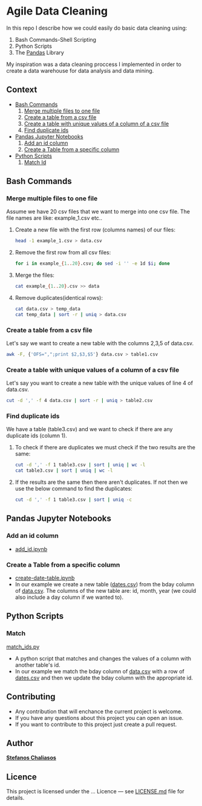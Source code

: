 # Agile Data Cleaning
In this repo I describe how we could easily do basic data cleaning using:

1. Bash Commands-Shell Scripting
2. Python Scripts
3. The [Pandas](https://pandas.pydata.org) Library

My inspiration was a data cleaning proccess I implemented in order to create a data warehouse for data analysis and data mining.

## Context

* [Bash Commands](#bash_commands)
	1. [Merge multiple files to one file](#merge)
	2. [Create a table from a csv file](#create1)
	3. [Create a table with unique values of a column of a csv file](#create2)
	4. [Find duplicate ids](#duplicates)
* [Pandas Jupyter Notebooks](#pandas)
	1. [Add an id column](#add_id)
	2. [Create a Table from a specific column](#create3)
* [Python Scripts](#python)
	1. [Match Id](#match)

## <a name="bash_commands"></a>Bash Commands

### <a name="merge"></a>Merge multiple files to one file
Assume we have 20 csv files that we want to merge into one csv file. The file names are like: example_1.csv etc..

1. Create a new file with the first row (columns names) of our files:
	
	```bash
	head -1 example_1.csv > data.csv
	```
2. Remove the first row from all csv files:

	```bash
	for i in example_{1..20}.csv; do sed -i '' -e 1d $i; done
	```
3. Merge the files:
	
	```bash
	cat example_{1..20}.csv >> data
	```
4. Remove duplicates(identical rows):

	```bash
	cat data.csv > temp_data
	cat temp_data | sort -r | uniq > data.csv
	```
	
### <a name="create1"></a>Create a table from a csv file
Let's say we want to create a new table with the columns 2,3,5 of data.csv.

```bash
awk -F, {'OFS=",";print $2,$3,$5'} data.csv > table1.csv
```

### <a name="create2"></a>Create a table with unique values of a column of a csv file
Let's say you want to create a new table with the unique values of line 4 of data.csv.

```bash
cut -d ',' -f 4 data.csv | sort -r | uniq > table2.csv
```

### <a name="duplicates"></a>Find duplicate ids
We have a table (table3.csv) and we want to check if there are any duplicate ids (column 1).

1. To check if there are duplicates we must check if the two results are the same:
	
	```bash
	cut -d ',' -f 1 table3.csv | sort | uniq | wc -l
	cat table3.csv | sort | uniq | wc -l
	```
2.  If the results are the same then there aren't duplicates. If not then we use the below command to find the duplicates:

	```bash
	cut -d ',' -f 1 table3.csv | sort | uniq -c
	```
	
## <a name="pandas"></a>Pandas Jupyter Notebooks

### <a name="add_id"></a>Add an id column

* [add_id.ipynb](https://github.com/StefanosChaliasos/agile-data-cleaning/blob/master/jupyter-notebooks/add_id.ipynb)

### Create a Table from a specific column

* [create-date-table.ipynb](https://github.com/StefanosChaliasos/agile-data-cleaning/blob/master/jupyter-notebooks/create-date-table.ipynb)
* In our example we create a new table ([dates.csv](https://github.com/StefanosChaliasos/agile-data-cleaning/blob/master/dummy_data/dates.csv)) from the bday column of [data.csv](https://github.com/StefanosChaliasos/agile-data-cleaning/blob/master/dummy_data/data.csv). The columns of the new table are: id, month, year (we could also include a day column if we wanted to).
	
## <a name="python"></a>Python Scripts

### <a name="match"></a>Match

[match_ids.py](https://github.com/StefanosChaliasos/agile-data-cleaning/blob/master/python-scripts/match_ids.py)

* A python script that matches and changes the values of a column with another table's id.
* In our example we match the bday column of [data.csv](https://github.com/StefanosChaliasos/agile-data-cleaning/blob/master/dummy_data/data.csv) with a row of [dates.csv](https://github.com/StefanosChaliasos/agile-data-cleaning/blob/master/dummy_data/dates.csv) and then we update the bday column with the appropriate id.


## Contributing
* Any contribution that will enchance the current project is welcome.
* If you have any questions about this project you can open an issue.
* If you want to contribute to this project just create a pull request.

## Author
**[Stefanos Chaliasos](https://github.com/StefanosChaliasos)**

## Licence
This project is licensed under the ... Licence — see [LICENSE.md]() file for details.
